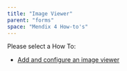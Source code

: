 ```yaml
---
title: "Image Viewer"
parent: "forms"
space: "Mendix 4 How-to's"
---
```

Please select a How To:

*   [Add and configure an image viewer](add-and-configure-an-image-viewer)
